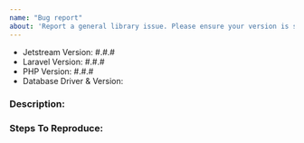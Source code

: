 ```yaml
---
name: "Bug report"
about: 'Report a general library issue. Please ensure your version is still supported: https://laravel.com/docs/releases#support-policy'
---
```


- Jetstream Version: #.#.#
- Laravel Version: #.#.#
- PHP Version: #.#.#
- Database Driver & Version:

### Description:


### Steps To Reproduce:
